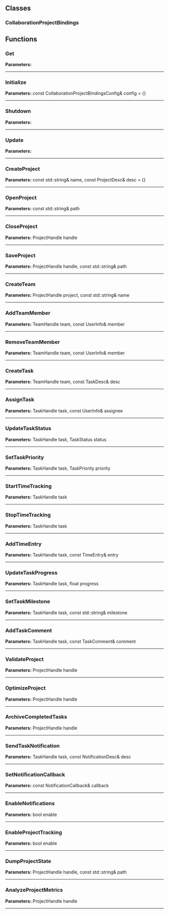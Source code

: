 
## Classes

### CollaborationProjectBindings




## Functions

### Get



**Parameters:** 

---

### Initialize



**Parameters:** const CollaborationProjectBindingsConfig& config = {}

---

### Shutdown



**Parameters:** 

---

### Update



**Parameters:** 

---

### CreateProject



**Parameters:** const std::string& name, const ProjectDesc& desc = {}

---

### OpenProject



**Parameters:** const std::string& path

---

### CloseProject



**Parameters:** ProjectHandle handle

---

### SaveProject



**Parameters:** ProjectHandle handle, const std::string& path

---

### CreateTeam



**Parameters:** ProjectHandle project, const std::string& name

---

### AddTeamMember



**Parameters:** TeamHandle team, const UserInfo& member

---

### RemoveTeamMember



**Parameters:** TeamHandle team, const UserInfo& member

---

### CreateTask



**Parameters:** TeamHandle team, const TaskDesc& desc

---

### AssignTask



**Parameters:** TaskHandle task, const UserInfo& assignee

---

### UpdateTaskStatus



**Parameters:** TaskHandle task, TaskStatus status

---

### SetTaskPriority



**Parameters:** TaskHandle task, TaskPriority priority

---

### StartTimeTracking



**Parameters:** TaskHandle task

---

### StopTimeTracking



**Parameters:** TaskHandle task

---

### AddTimeEntry



**Parameters:** TaskHandle task, const TimeEntry& entry

---

### UpdateTaskProgress



**Parameters:** TaskHandle task, float progress

---

### SetTaskMilestone



**Parameters:** TaskHandle task, const std::string& milestone

---

### AddTaskComment



**Parameters:** TaskHandle task, const TaskComment& comment

---

### ValidateProject



**Parameters:** ProjectHandle handle

---

### OptimizeProject



**Parameters:** ProjectHandle handle

---

### ArchiveCompletedTasks



**Parameters:** ProjectHandle handle

---

### SendTaskNotification



**Parameters:** TaskHandle task, const NotificationDesc& desc

---

### SetNotificationCallback



**Parameters:** const NotificationCallback& callback

---

### EnableNotifications



**Parameters:** bool enable

---

### EnableProjectTracking



**Parameters:** bool enable

---

### DumpProjectState



**Parameters:** ProjectHandle handle, const std::string& path

---

### AnalyzeProjectMetrics



**Parameters:** ProjectHandle handle

---
